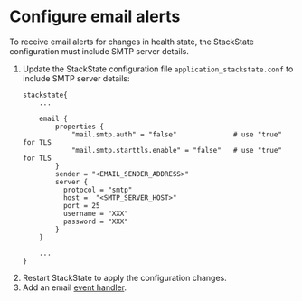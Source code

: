 # Configure email alerts

To receive email alerts for changes in health state, the StackState configuration must include SMTP server details. 

1. Update the StackState configuration file `application_stackstate.conf` to include SMTP server details:
    ```
    stackstate{
        ...

        email {
            properties {
                "mail.smtp.auth" = "false"              # use "true" for TLS
                "mail.smtp.starttls.enable" = "false"   # use "true" for TLS
            }
            sender = "<EMAIL_SENDER_ADDRESS>"
            server {
              protocol = "smtp"
              host =  "<SMTP_SERVER_HOST>"
              port = 25
              username = "XXX"
              password = "XXX"
            }
        }
   
        ...
    }
   
    ``` 
2. Restart StackState to apply the configuration changes.
3. Add an email [event handler](/use/alerting.md#send-alerts-with-event-handlers).
